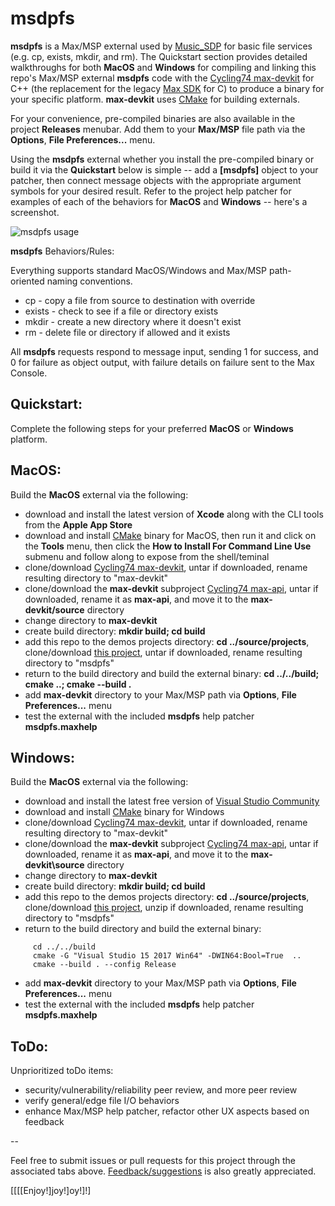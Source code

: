 # msdpfs

**msdpfs** is a Max/MSP external used by [Music_SDP](http://musicsdp.com/) for 
basic file services (e.g. cp, exists, mkdir, and rm). The Quickstart section 
provides detailed walkthroughs for both **MacOS** and **Windows** for compiling 
and linking this repo's Max/MSP external **msdpfs** code with the 
[Cycling74 max-devkit](https://github.com/Cycling74/max-devkit) for C++ (the 
replacement for the legacy [Max SDK](https://github.com/Cycling74/max-api) for C) 
to produce a binary for your specific platform. **max-devkit** uses 
[CMake](https://cmake.org/download/) for building externals.

For your convenience, pre-compiled binaries are also available in the project 
**Releases** menubar. Add them to your **Max/MSP** file path via the 
**Options**, **File Preferences...** menu.

Using the **msdpfs** external whether you install the pre-compiled binary or
build it via the **Quickstart** below is simple -- add a **[msdpfs]** object 
to your patcher, then connect message objects with the appropriate argument 
symbols for your desired result. Refer to the project help patcher for examples 
of each of the behaviors for **MacOS** and **Windows** -- here's a screenshot.

![msdpfs usage](https://cloud.githubusercontent.com/assets/52076/25161907/a90dbbf8-248c-11e7-9352-0367c25de4bd.png)

**msdpfs** Behaviors/Rules:

Everything supports standard MacOS/Windows and Max/MSP path-oriented naming
conventions.

* cp - copy a file from source to destination with override
* exists - check to see if a file or directory exists
* mkdir - create a new directory where it doesn't exist
* rm - delete file or directory if allowed and it exists

All **msdpfs** requests respond to message input, sending 1 for success, 
and 0 for failure as object output, with failure details on failure sent to 
the Max Console.


## Quickstart:

Complete the following steps for your preferred **MacOS** or **Windows** platform.


## MacOS:

Build the **MacOS** external via the following:

* download and install the latest version of **Xcode** along with the CLI tools 
from the **Apple App Store**
* download and install [CMake](https://cmake.org/download/) binary for MacOS, 
then run it and click on the **Tools** menu, then click the 
**How to Install For Command Line Use** submenu and follow along to expose 
from the shell/teminal
* clone/download [Cycling74 max-devkit](https://github.com/Cycling74/max-devkit), 
untar if downloaded, rename resulting directory to "max-devkit"
* clone/download the **max-devkit** subproject 
[Cycling74 max-api](https://github.com/Cycling74/max-api), untar if 
downloaded, rename it as **max-api**, and move it to the **max-devkit/source** 
directory
* change directory to **max-devkit**
* create build directory: **mkdir build; cd build**
* add this repo to the demos projects directory: **cd ../source/projects**, 
clone/download [this project](https://github.com/dirkleas/msdpfs.git), untar if 
downloaded, rename resulting directory to "msdpfs"
* return to the build directory and build the external binary:
**cd ../../build; cmake ..; cmake --build .**
* add **max-devkit** directory to your Max/MSP path via 
**Options**, **File Preferences...** menu
* test the external with the included **msdpfs** help patcher **msdpfs.maxhelp**


## Windows:

Build the **MacOS** external via the following:

* download and install the latest free version of 
[Visual Studio Community](https://www.visualstudio.com/downloads/)
* download and install [CMake](https://cmake.org/download/) binary for Windows
* clone/download [Cycling74 max-devkit](https://github.com/Cycling74/max-devkit), 
untar if downloaded, rename resulting directory to "max-devkit"
* clone/download the **max-devkit** subproject 
[Cycling74 max-api](https://github.com/Cycling74/max-api), untar if 
downloaded, rename it as **max-api**, and move it to the **max-devkit\source** 
directory
* change directory to **max-devkit**
* create build directory: **mkdir build; cd build**
* add this repo to the demos projects directory: **cd ../source/projects**, 
clone/download [this project](https://github.com/dirkleas/msdpfs.git), unzip if 
downloaded, rename resulting directory to "msdpfs"
* return to the build directory and build the external binary:
```
     cd ../../build
     cmake -G "Visual Studio 15 2017 Win64" -DWIN64:Bool=True  ..
     cmake --build . --config Release
```
* add **max-devkit** directory to your Max/MSP path via 
**Options**, **File Preferences...** menu
* test the external with the included **msdpfs** help patcher **msdpfs.maxhelp**


## ToDo:

Unprioritized toDo items:

* security/vulnerability/reliability peer review, and more peer review
* verify general/edge file I/O behaviors
* enhance Max/MSP help patcher, refactor other UX aspects based on feedback

--

Feel free to submit issues or pull requests for this project through the 
associated tabs above. 
[Feedback/suggestions](http://musicsdp.com/contact-the-team/) is also greatly 
appreciated. 

[[[[Enjoy!]joy!]oy!]!]
